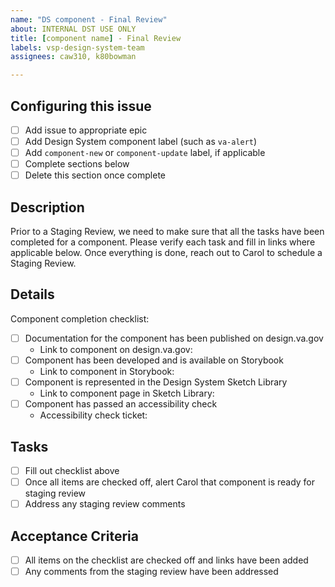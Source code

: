 ```yaml
---
name: "DS component - Final Review"
about: INTERNAL DST USE ONLY
title: [component name] - Final Review
labels: vsp-design-system-team
assignees: caw310, k80bowman

---
```


## Configuring this issue
- [ ] Add issue to appropriate epic
- [ ] Add Design System component label (such as `va-alert`)
- [ ] Add `component-new` or `component-update` label, if applicable
- [ ] Complete sections below
- [ ] Delete this section once complete

## Description
Prior to a Staging Review, we need to make sure that all the tasks have been completed for a component. Please verify each task and fill in links where applicable below. Once everything is done, reach out to Carol to schedule a Staging Review.

## Details
Component completion checklist:
- [ ] Documentation for the component has been published on design.va.gov
    - Link to component on design.va.gov: 
- [ ] Component has been developed and is available on Storybook
    - Link to component in Storybook:
- [ ] Component is represented in the Design System Sketch Library
    - Link to component page in Sketch Library:
- [ ] Component has passed an accessibility check
    - Accessibility check ticket:

## Tasks
- [ ] Fill out checklist above
- [ ] Once all items are checked off, alert Carol that component is ready for staging review
- [ ] Address any staging review comments

## Acceptance Criteria
- [ ] All items on the checklist are checked off and links have been added
- [ ] Any comments from the staging review have been addressed